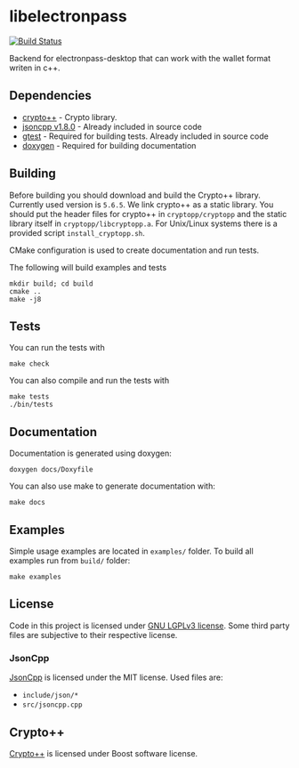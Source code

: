 # libelectronpass
[![Build Status](https://travis-ci.org/electronpass/libelectronpass.svg?branch=release)](https://travis-ci.org/electronpass/libelectronpass)

Backend for electronpass-desktop that can work with the wallet format writen in c++.

## Dependencies

- [crypto++](https://www.cryptopp.com/) - Crypto library.
- [jsoncpp v1.8.0](https://github.com/open-source-parsers/jsoncpp) - Already included in source code
- [gtest](https://github.com/google/googletest) - Required for building tests. Already included in source code
- [doxygen](http://www.stack.nl/~dimitri/doxygen/) - Required for building documentation

## Building
Before building you should download and build the Crypto++ library. Currently used version is ```5.6.5```. We link crypto++ as a static library. You should put the header files for crypto++ in ```cryptopp/cryptopp``` and the static library itself in ```cryptopp/libcryptopp.a```. For Unix/Linux systems there is a provided script ```install_cryptopp.sh```.

CMake configuration is used to create documentation and run tests.

The following will build examples and tests

    mkdir build; cd build
    cmake ..
    make -j8

## Tests
You can run the tests with

```make check```

You can also compile and run the tests with

```
make tests
./bin/tests
```

## Documentation
Documentation is generated using doxygen:

    doxygen docs/Doxyfile


You can also use make to generate documentation with:

    make docs

## Examples
Simple usage examples are located in ```examples/``` folder. To build all examples run from ```build/``` folder:

    make examples

## License
Code in this project is licensed under [GNU LGPLv3 license](https://github.com/electronpass/libelectronpass/blob/release/LICENSE.LESSER). Some third party files are subjective to their respective license.

### JsonCpp
[JsonCpp](https://github.com/open-source-parsers/jsoncpp) is licensed under the MIT license. Used files are:

- ```include/json/*```
- ```src/jsoncpp.cpp```

## Crypto++
[Crypto++](https://github.com/weidai11/cryptopp/) is licensed under Boost software license.
